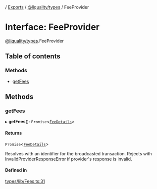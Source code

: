 [](../README.md) / [Exports](../modules.md) / [@liquality/types](../modules/liquality_types.md) / FeeProvider

# Interface: FeeProvider

[@liquality/types](../modules/liquality_types.md).FeeProvider

## Table of contents

### Methods

- [getFees](liquality_types.FeeProvider.md#getfees)

## Methods

### getFees

▸ **getFees**(): `Promise`<[`FeeDetails`](liquality_types.FeeDetails.md)\>

#### Returns

`Promise`<[`FeeDetails`](liquality_types.FeeDetails.md)\>

Resolves with an
 identifier for the broadcasted transaction.
 Rejects with InvalidProviderResponseError if provider's response is invalid.

#### Defined in

[types/lib/Fees.ts:31](https://github.com/liquality/chainabstractionlayer/blob/c190aa67/packages/types/lib/Fees.ts#L31)
